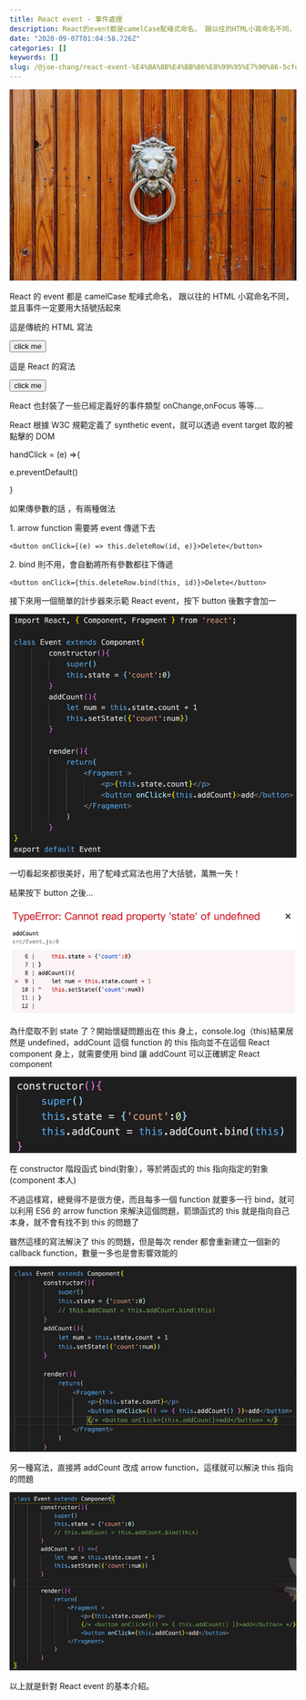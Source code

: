```yaml
---
title: React event - 事件處理
description: React的event都是camelCase駝峰式命名， 跟以往的HTML小寫命名不同，並且事件一定要用大括號括起來
date: "2020-09-07T01:04:58.726Z"
categories: []
keywords: []
slug: /@joe-chang/react-event-%E4%BA%8B%E4%BB%B6%E8%99%95%E7%90%86-5cfd8a7a3524
---
```


![](/img/1__iABnOIt1esjsUSchpJ8wnA.jpeg)

React 的 event 都是 camelCase 駝峰式命名， 跟以往的 HTML 小寫命名不同，並且事件一定要用大括號括起來

這是傳統的 HTML 寫法

<button onclick="handleEvent()">click me</button>

這是 React 的寫法

<button onClick="{handleEvent}">click me</button>

React 也封裝了一些已經定義好的事件類型 onChange,onFocus 等等….

React 根據 W3C 規範定義了 synthetic event，就可以透過 event target 取的被點擊的 DOM

handClick = (e) =>{

e.preventDefault()

}

如果傳參數的話 ，有兩種做法

1\. arrow function 需要將 event 傳遞下去

```
<button onClick={(e) => this.deleteRow(id, e)}>Delete</button>
```

2\. bind 則不用，會自動將所有參數都往下傳遞

```
<button onClick={this.deleteRow.bind(this, id)}>Delete</button>
```

接下來用一個簡單的計步器來示範 React event，按下 button 後數字會加一

![](/img/1__ByxNC4YzHIiSWr72__kmbcw.png)

一切看起來都很美好，用了駝峰式寫法也用了大括號，萬無一失！

結果按下 button 之後…

![](/img/1__lWT0QP8tgZf0PD2wErI8VQ.png)

為什麼取不到 state 了？開始懷疑問題出在 this 身上，console.log（this)結果居然是 undefined，addCount 這個 function 的 this 指向並不在這個 React component 身上，就需要使用 bind 讓 addCount 可以正確綁定 React component

![](/img/1__5PXn3WEQzttQzE2KSsiEXQ.png)

在 constructor 階段函式 bind(對象），等於將函式的 this 指向指定的對象(component 本人)

不過這樣寫，總覺得不是很方便，而且每多一個 function 就要多一行 bind，就可以利用 ES6 的 arrow function 來解決這個問題，箭頭函式的 this 就是指向自己本身，就不會有找不到 this 的問題了

雖然這樣的寫法解決了 this 的問題，但是每次 render 都會重新建立一個新的 callback function，數量一多也是會影響效能的

![](/img/1__ZJtqKm2pY__P32KxSowFmDQ.png)

另一種寫法，直接將 addCount 改成 arrow function，這樣就可以解決 this 指向的問題

![](/img/1__m4pS0gX0rcK6QAAB__F__iXQ.png)

以上就是針對 React event 的基本介紹。
